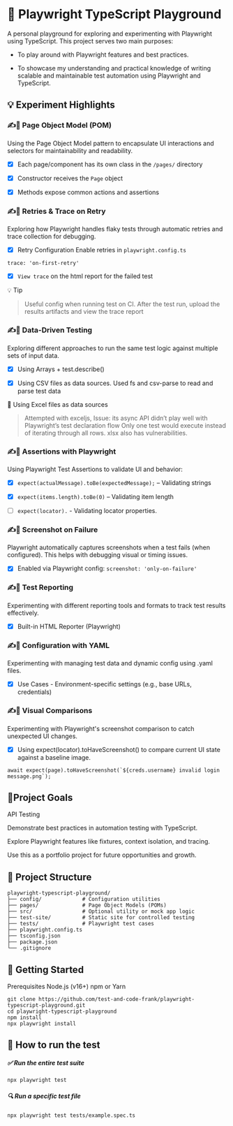 # 🧪 Playwright TypeScript Playground

A personal playground for exploring and experimenting with Playwright using TypeScript. This project serves two main purposes:

- To play around with Playwright features and best practices.

- To showcase my understanding and practical knowledge of writing scalable and maintainable test automation using Playwright and TypeScript.


## 💡 Experiment Highlights


### ✍🧩 Page Object Model (POM)

  Using the Page Object Model pattern to encapsulate UI interactions and selectors for maintainability and readability.
  
  - [x] Each page/component has its own class in the `/pages/` directory
  
  - [x] Constructor receives the `Page` object
  
  - [x] Methods expose common actions and assertions

  
### ✍🧩 Retries & Trace on Retry

  Exploring how Playwright handles flaky tests through automatic retries and trace collection for debugging.

  - [x] Retry Configuration Enable retries in `playwright.config.ts`
  ```
  trace: 'on-first-retry'
  ```

  - [x] `View trace` on the html report for the failed test

  💡 Tip
  > Useful config when running test on CI. 
  > After the test run, upload the results artifacts and view the trace report


### ✍🧩 Data-Driven Testing
  Exploring different approaches to run the same test logic against multiple sets of input data.

  - [x] Using Arrays + test.describe()
  
  - [x] Using CSV files as data sources. Used fs and csv-parse to read and parse test data
  
  🚧 Using Excel files as data sources
  
  > Attempted with exceljs, Issue: its async API didn’t play well with Playwright’s test declaration flow
  > Only one test would execute instead of iterating through all rows.
  > xlsx also has vulnerabilities.


### ✍🧩 Assertions with Playwright
  Using Playwright Test Assertions to validate UI and behavior:

  - [x] `expect(actualMessage).toBe(expectedMessage);` – Validating strings 
  
  - [x] `expect(items.length).toBe(0)` – Validating item length
  
  - [ ] `expect(locator).` - Validating locator properties.


### ✍🧩 Screenshot on Failure
  Playwright automatically captures screenshots when a test fails (when configured). This helps with debugging visual or timing issues.
  
  - [x] Enabled via Playwright config: `screenshot: 'only-on-failure'`


### ✍🧩 Test Reporting
  Experimenting with different reporting tools and formats to track test results effectively.

  - [x] Built-in HTML Reporter (Playwright)


### ✍🧩 Configuration with YAML
  Experimenting with managing test data and dynamic config using .yaml files.
  
  - [x] Use Cases - Environment-specific settings (e.g., base URLs, credentials)


### ✍🧩 Visual Comparisons
  Experimenting with Playwright's screenshot comparison to catch unexpected UI changes.

  - [x] Using expect(locator).toHaveScreenshot() to compare current UI state against a baseline image.
  ```
  await expect(page).toHaveScreenshot(`${creds.username} invalid login message.png`);
  ```


## 🎯Project Goals

API Testing

Demonstrate best practices in automation testing with TypeScript.

Explore Playwright features like fixtures, context isolation, and tracing.

Use this as a portfolio project for future opportunities and growth.



## 📁 Project Structure
```
playwright-typescript-playground/
├── config/             # Configuration utilities
├── pages/              # Page Object Models (POMs)
├── src/                # Optional utility or mock app logic
├── test-site/          # Static site for controlled testing
├── tests/              # Playwright test cases
├── playwright.config.ts
├── tsconfig.json
├── package.json
└── .gitignore
```


## 🚀 Getting Started
Prerequisites
Node.js (v16+)
npm or Yarn
```
git clone https://github.com/test-and-code-frank/playwright-typescript-playground.git
cd playwright-typescript-playground
npm install
npx playwright install
```


## 🧪 How to run the test

##### ✅ Run the entire test suite
```
npx playwright test
```

##### 🔍 Run a specific test file
```
npx playwright test tests/example.spec.ts
```
